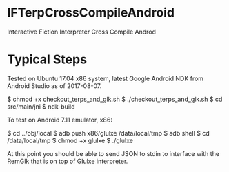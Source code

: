 # IFTerpCrossCompileAndroid
Interactive Fiction Interpreter Cross Compile Androd

Typical Steps
================
Tested on Ubuntu 17.04 x86 system, latest Google Android NDK from Android Studio as of 2017-08-07.

$ chmod +x checkout_terps_and_glk.sh
$ ./checkout_terps_and_glk.sh
$ cd src/main/jni
$ ndk-build

To test on Android 7.11 emulator, x86:

$ cd ../obj/local
$ adb push x86/glulxe /data/local/tmp
$ adb shell
  $ cd /data/local/tmp
  $ chmod +x glulxe
  $ ./glulxe

At this point you should be able to send JSON to stdin to interface with the RemGlk that is on top of Glulxe interpreter.

